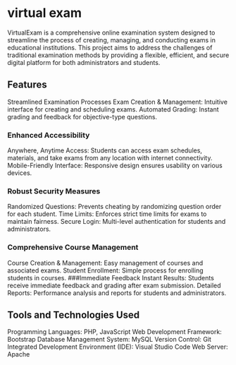 # virtual exam
 
VirtualExam is a comprehensive online examination system designed to streamline the process of creating, managing, and conducting exams in educational institutions. This project aims to address the challenges of traditional examination methods by providing a flexible, efficient, and secure digital platform for both administrators and students.

## Features
Streamlined Examination Processes
Exam Creation & Management: Intuitive interface for creating and scheduling exams.
Automated Grading: Instant grading and feedback for objective-type questions.
### Enhanced Accessibility
Anywhere, Anytime Access: Students can access exam schedules, materials, and take exams from any location with internet connectivity.
Mobile-Friendly Interface: Responsive design ensures usability on various devices.
### Robust Security Measures
Randomized Questions: Prevents cheating by randomizing question order for each student.
Time Limits: Enforces strict time limits for exams to maintain fairness.
Secure Login: Multi-level authentication for students and administrators.
### Comprehensive Course Management
Course Creation & Management: Easy management of courses and associated exams.
Student Enrollment: Simple process for enrolling students in courses.
###Immediate Feedback
Instant Results: Students receive immediate feedback and grading after exam submission.
Detailed Reports: Performance analysis and reports for students and administrators.
## Tools and Technologies Used
Programming Languages: PHP, JavaScript
Web Development Framework: Bootstrap
Database Management System: MySQL
Version Control: Git
Integrated Development Environment (IDE): Visual Studio Code
Web Server: Apache
